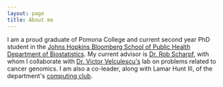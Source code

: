 ```yaml
---
layout: page
title: About me
---
```


I am a proud graduate of Pomona College and current second year PhD student in the [Johns Hopkins Bloomberg School of Public Health Department of Biostatistics](http://www.jhsph.edu/departments/biostatistics/). My current advisor is [Dr. Rob Scharpf](http://www.jhsph.edu/faculty/directory/profile/2562/robert-scharpf), with whom I collaborate with [Dr. Victor Velculescu's](https://igm.jhmi.edu/faculty/Victor-Velculescu) lab on problems related to cancer genomics. I am also a co-leader, along with Lamar Hunt III, of the department's [computing club](http://www.biostat.jhsph.edu/~ydu/comp_club.html).

